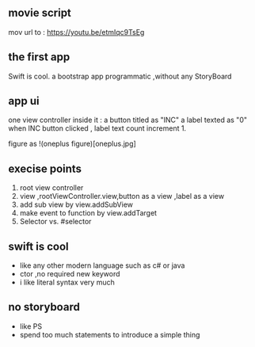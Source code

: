 ## movie script 

mov url to : https://youtu.be/etmIqc9TsEg

## the first app

Swift is cool.
a bootstrap app programmatic ,without any StoryBoard

## app ui

one view controller 
inside it : a button titled as "INC"
a label texted as "0"
when INC button clicked , label text count increment 1.

figure as !(oneplus figure)[oneplus.jpg] 

## execise points

1. root view controller 
2. view ,rootViewController.view,button as a view ,label as a view
3. add sub view by view.addSubView
4. make event to function by view.addTarget
5. Selector vs. #selector

## swift is cool

- like any other modern language such as  c# or java
- ctor ,no required new keyword
- i like literal syntax very much

## no storyboard 

- like PS
- spend too much statements to introduce a simple thing 

